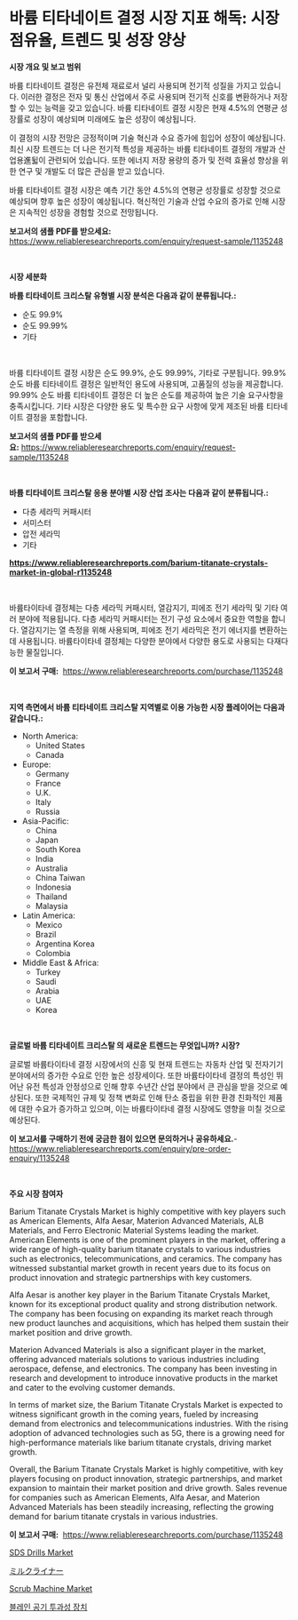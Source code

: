 <p><h1>바륨 티타네이트 결정 시장 지표 해독: 시장 점유율, 트렌드 및 성장 양상</h1></p><p><strong>시장 개요 및 보고 범위</strong></p>
<p><p>바륨 티타네이트 결정은 유전체 재료로서 널리 사용되며 전기적 성질을 가지고 있습니다. 이러한 결정은 전자 및 통신 산업에서 주로 사용되며 전기적 신호를 변환하거나 저장할 수 있는 능력을 갖고 있습니다. 바륨 티타네이트 결정 시장은 현재 4.5%의 연평균 성장률로 성장이 예상되며 미래에도 높은 성장이 예상됩니다.</p><p>이 결정의 시장 전망은 긍정적이며 기술 혁신과 수요 증가에 힘입어 성장이 예상됩니다. 최신 시장 트렌드는 더 나은 전기적 특성을 제공하는 바륨 티타네이트 결정의 개발과 산업용進뒯이 관련되어 있습니다. 또한 에너지 저장 용량의 증가 및 전력 효율성 향상을 위한 연구 및 개발도 더 많은 관심을 받고 있습니다.</p><p>바륨 티타네이트 결정 시장은 예측 기간 동안 4.5%의 연평균 성장률로 성장할 것으로 예상되며 향후 높은 성장이 예상됩니다. 혁신적인 기술과 산업 수요의 증가로 인해 시장은 지속적인 성장을 경험할 것으로 전망됩니다.</p></p>
<p><strong>보고서의 샘플 PDF를 받으세요:</strong> <a href="https://www.reliableresearchreports.com/enquiry/request-sample/1135248">https://www.reliableresearchreports.com/enquiry/request-sample/1135248</a></p>
<p>&nbsp;</p>
<p><strong>시장 세분화</strong></p>
<p><strong>바륨 티타네이트 크리스탈 유형별 시장 분석은 다음과 같이 분류됩니다.:</strong></p>
<p><ul><li>순도 99.9%</li><li>순도 99.99%</li><li>기타</li></ul></p>
<p>&nbsp;</p>
<p><p>바륨 티타네이트 결정 시장은 순도 99.9%, 순도 99.99%, 기타로 구분됩니다. 99.9% 순도 바륨 티타네이트 결정은 일반적인 용도에 사용되며, 고품질의 성능을 제공합니다. 99.99% 순도 바륨 티타네이트 결정은 더 높은 순도를 제공하여 높은 기술 요구사항을 충족시킵니다. 기타 시장은 다양한 용도 및 특수한 요구 사항에 맞게 제조된 바륨 티타네이트 결정을 포함합니다.</p></p>
<p><strong>보고서의 샘플 PDF를 받으세요:</strong>&nbsp;<a href="https://www.reliableresearchreports.com/enquiry/request-sample/1135248">https://www.reliableresearchreports.com/enquiry/request-sample/1135248</a></p>
<p>&nbsp;</p>
<p><strong> 바륨 티타네이트 크리스탈 응용 분야별 시장 산업 조사는 다음과 같이 분류됩니다.:</strong></p>
<p><ul><li>다층 세라믹 커패시터</li><li>서미스터</li><li>압전 세라믹</li><li>기타</li></ul></p>
<p><strong><a href="https://www.reliableresearchreports.com/barium-titanate-crystals-market-in-global-r1135248">https://www.reliableresearchreports.com/barium-titanate-crystals-market-in-global-r1135248</a></strong></p>
<p>&nbsp;</p>
<p><p>바륨타이타네 결정체는 다층 세라믹 커패시터, 열감지기, 피에조 전기 세라믹 및 기타 여러 분야에 적용됩니다. 다층 세라믹 커패시터는 전기 구성 요소에서 중요한 역할을 합니다. 열감지기는 열 측정을 위해 사용되며, 피에조 전기 세라믹은 전기 에너지를 변환하는 데 사용됩니다. 바륨타이타네 결정체는 다양한 분야에서 다양한 용도로 사용되는 다재다능한 물질입니다.</p></p>
<p><strong>이 보고서 구매:</strong>&nbsp; <a href="https://www.reliableresearchreports.com/purchase/1135248">https://www.reliableresearchreports.com/purchase/1135248</a></p>
<p>&nbsp;</p>
<p><strong>지역 측면에서 바륨 티타네이트 크리스탈 지역별로 이용 가능한 시장 플레이어는 다음과 같습니다.:</strong></p>
<p><ul>
    <li>
        North America:
        <ul>
            <li>United States</li>
            <li>Canada</li>
        </ul>
    </li>
    <li>
        Europe:
        <ul>
            <li>Germany</li>
            <li>France</li>
            <li>U.K.</li>
            <li>Italy</li>
            <li>Russia</li>
        </ul>
    </li>
    <li>
        Asia-Pacific:
        <ul>
            <li>China</li>
            <li>Japan</li>
            <li>South Korea</li>
            <li>India</li>
            <li>Australia</li>
            <li>China Taiwan</li>
            <li>Indonesia</li>
            <li>Thailand</li>
            <li>Malaysia</li>
        </ul>
    </li>
    <li>
        Latin America:
        <ul>
            <li>Mexico</li>
            <li>Brazil</li>
            <li>Argentina Korea</li>
            <li>Colombia</li>
        </ul>
    </li>
    <li>
        Middle East & Africa:
        <ul>
            <li>Turkey</li>
            <li>Saudi</li>
            <li>Arabia</li>
            <li>UAE</li>
            <li>Korea</li>
        </ul>
    </li>
    </ul></p>
<p>&nbsp;</p>
<p><strong>글로벌 바륨 티타네이트 크리스탈 의 새로운 트렌드는 무엇입니까? 시장?</strong></p>
<p><p>글로벌 바륨타이타네 결정 시장에서의 신흥 및 현재 트렌드는 자동차 산업 및 전자기기 분야에서의 증가한 수요로 인한 높은 성장세이다. 또한 바륨타이타네 결정의 특성인 뛰어난 유전 특성과 안정성으로 인해 향후 수년간 산업 분야에서 큰 관심을 받을 것으로 예상된다. 또한 국제적인 규제 및 정책 변화로 인해 탄소 중립을 위한 환경 친화적인 제품에 대한 수요가 증가하고 있으며, 이는 바륨타이타네 결정 시장에도 영향을 미칠 것으로 예상된다.</p></p>
<p><strong>이 보고서를 구매하기 전에 궁금한 점이 있으면 문의하거나 공유하세요.</strong>- <a href="https://www.reliableresearchreports.com/enquiry/pre-order-enquiry/1135248">https://www.reliableresearchreports.com/enquiry/pre-order-enquiry/1135248</a></p>
<p>&nbsp;</p>
<p><strong>주요 시장 참여자</strong></p>
<p><p>Barium Titanate Crystals Market is highly competitive with key players such as American Elements, Alfa Aesar, Materion Advanced Materials, ALB Materials, and Ferro Electronic Material Systems leading the market. American Elements is one of the prominent players in the market, offering a wide range of high-quality barium titanate crystals to various industries such as electronics, telecommunications, and ceramics. The company has witnessed substantial market growth in recent years due to its focus on product innovation and strategic partnerships with key customers.</p><p>Alfa Aesar is another key player in the Barium Titanate Crystals Market, known for its exceptional product quality and strong distribution network. The company has been focusing on expanding its market reach through new product launches and acquisitions, which has helped them sustain their market position and drive growth.</p><p>Materion Advanced Materials is also a significant player in the market, offering advanced materials solutions to various industries including aerospace, defense, and electronics. The company has been investing in research and development to introduce innovative products in the market and cater to the evolving customer demands.</p><p>In terms of market size, the Barium Titanate Crystals Market is expected to witness significant growth in the coming years, fueled by increasing demand from electronics and telecommunications industries. With the rising adoption of advanced technologies such as 5G, there is a growing need for high-performance materials like barium titanate crystals, driving market growth.</p><p>Overall, the Barium Titanate Crystals Market is highly competitive, with key players focusing on product innovation, strategic partnerships, and market expansion to maintain their market position and drive growth. Sales revenue for companies such as American Elements, Alfa Aesar, and Materion Advanced Materials has been steadily increasing, reflecting the growing demand for barium titanate crystals in various industries.</p></p>
<p><strong>이 보고서 구매:</strong>&nbsp;&nbsp;<a href="https://www.reliableresearchreports.com/purchase/1135248">https://www.reliableresearchreports.com/purchase/1135248</a></p>
<p><p><a href="https://github.com/dx0328/Market-Research-Report-List-2/blob/main/sds-drills-market.md">SDS Drills Market</a></p><p><a href="https://github.com/EmoryYundt1935/Market-Research-Report-List-1/blob/main/856357228964.md">ミルクライナー</a></p><p><a href="https://github.com/Glendatilghmankmgz0rbhwpy/Market-Research-Report-List-2/blob/main/scrub-machine-market.md">Scrub Machine Market</a></p><p><a href="https://github.com/fernandotryO5lson96765/Market-Research-Report-List-1/blob/main/736090426625.md">블레인 공기 투과성 장치</a></p></p>